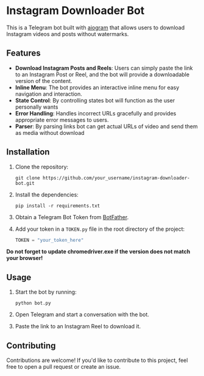 # Instagram Downloader Bot

This is a Telegram bot built with [aiogram](https://github.com/aiogram/aiogram) that allows users to download Instagram videos and posts without watermarks.

## Features

- **Download Instagram Posts and Reels**: Users can simply paste the link to an Instagram Post or Reel, and the bot will provide a downloadable version of the content.
- **Inline Menu**: The bot provides an interactive inline menu for easy navigation and interaction.
- **State Control**: By controlling states bot will function as the user personally wants
- **Error Handling**: Handles incorrect URLs gracefully and provides appropriate error messages to users.
- **Parser**: By parsing links bot can get actual URLs of video and send them as media without download

## Installation

1. Clone the repository:

   ```
   git clone https://github.com/your_username/instagram-downloader-bot.git
   ```

2. Install the dependencies:

   ```
   pip install -r requirements.txt
   ```

3. Obtain a Telegram Bot Token from [BotFather](https://core.telegram.org/bots#6-botfather).

4. Add your token in a `TOKEN.py` file in the root directory of the project:

   ```python
   TOKEN = "your_token_here"
   ```

**Do not forget to update chromedriver.exe if the version does not match your browser!**

## Usage

1. Start the bot by running:

   ```
   python bot.py
   ```

2. Open Telegram and start a conversation with the bot.

3. Paste the link to an Instagram Reel to download it.

## Contributing

Contributions are welcome! If you'd like to contribute to this project, feel free to open a pull request or create an issue.
